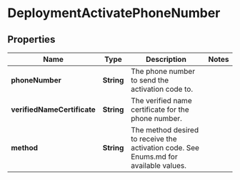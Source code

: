 
# DeploymentActivatePhoneNumber

## Properties
Name | Type | Description | Notes
------------ | ------------- | ------------- | -------------
**phoneNumber** | **String** | The phone number to send the activation code to. | 
**verifiedNameCertificate** | **String** | The verified name certificate for the phone number. | 
**method** | **String** | The method desired to receive the activation code. See Enums.md for available values. | 



